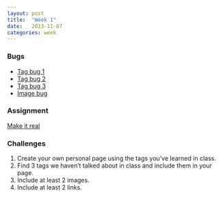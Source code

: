 ```yaml
---
layout: post
title:  "Week 1"
date:   2013-11-07
categories: week
---
```


### Bugs

- [Tag bug 1](http://jsbin.com/eKiRaJE/1/edit)
- [Tag bug 2](http://jsbin.com/OFOkuHa/1/edit)
- [Tag bug 3](http://jsbin.com/ApiVaqUw/1/edit)
- [Image bug](http://jsbin.com/uqotUCO/1/edit)

### Assignment

[Make it real](http://jsbin.com/oYEhipo/2/edit)

### Challenges

1. Create your own personal page using the tags you’ve learned in class.
2. Find 3 tags we haven’t talked about in class and include them in your page.
3. Include at least 2 images.
4. Include at least 2 links.
